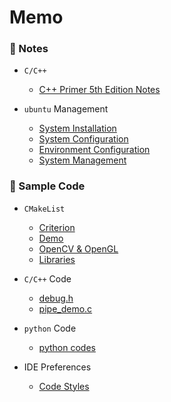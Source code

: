 # Memo

### 🌱 Notes

- `C/C++`

    - [C++ Primer 5th Edition Notes](https://github.com/AXIHIXA/Memo/blob/master/notes/cpp/notes.md)

- `ubuntu` Management

    - [System Installation](https://github.com/AXIHIXA/Memo/blob/master/notes/ubuntu/01-system-installation.md)
    - [System Configuration](https://github.com/AXIHIXA/Memo/blob/master/notes/ubuntu/02-system-configuration.md)
    - [Environment Configuration](https://github.com/AXIHIXA/Memo/blob/master/notes/ubuntu/03-environment-configuration.md)
    - [System Management](https://github.com/AXIHIXA/Memo/blob/master/notes/ubuntu/04-system-management.md)

### 🌱 Sample Code

- `CMakeList`

    - [Criterion](https://github.com/AXIHIXA/Memo/blob/master/code/CMakeList/Criterion/CMakeLists.txt)
    - [Demo](https://github.com/AXIHIXA/Memo/blob/master/code/CMakeList/Demo/CMakeLists.txt)
    - [OpenCV & OpenGL](https://github.com/AXIHIXA/Memo/blob/master/code/CMakeList/OpenXX/CMakeLists.txt)
    - [Libraries](https://github.com/AXIHIXA/Memo/blob/master/code/CMakeList/Static.a/CMakeLists.txt)

- `C/C++` Code

    - [debug.h](https://github.com/AXIHIXA/Memo/blob/master/code/debug.h)
    - [pipe_demo.c](https://github.com/AXIHIXA/Memo/blob/master/code/pipe_demo.c)

- `python` Code

    - [python codes](https://github.com/AXIHIXA/Memo/blob/master/code/python_code.md)

- IDE Preferences

    - [Code Styles](https://github.com/AXIHIXA/Memo/tree/master/code/ide%20preferences)
